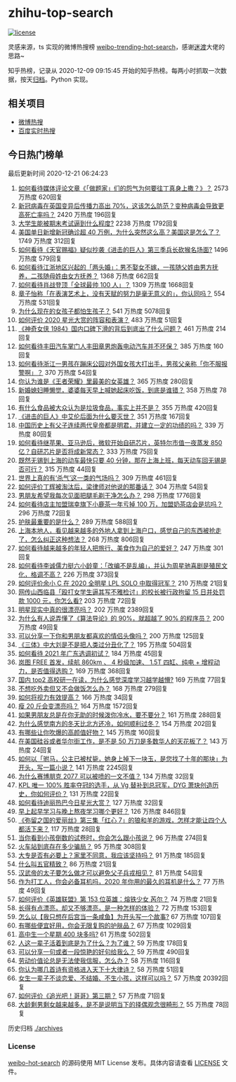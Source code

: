# zhihu-top-search

[![license](https://img.shields.io/github/license/Arrackisarookie/zhihu-top-search)](https://github.com/Arrackisarookie/zhihu-top-search/blob/master/LICENSE)

灵感来源，ts 实现的微博热搜榜 [weibo-trending-hot-search](https://github.com/justjavac/weibo-trending-hot-search)，感谢[迷渡](https://github.com/justjavac)大佬的思路~

知乎热榜，记录从 2020-12-09 09:15:45 开始的知乎热榜。每两小时抓取一次数据，按天[归档](./archives)。Python 实现。

## 相关项目
+ [微博热搜](https://github.com/Arrackisarookie/weibo-hot-search)
+ [百度实时热搜](https://github.com/Arrackisarookie/baidu-hot-search)

## 今日热门榜单

<!-- Rank Begin -->

最后更新时间 2020-12-21 06:24:23

1. [如何看待媒体评论文章《「做题家」们的怨气为何要往丁真身上撒？》？](https://www.zhihu.com/question/435706809) 2573 万热度 620回复
1. [新冠病毒在英国变异后传播力高出 70%，这该怎么防范？变种病毒会导致更高死亡率吗？](https://www.zhihu.com/question/435655677) 2420 万热度 196回复
1. [大学生能被期末考试逼到什么程度?](https://www.zhihu.com/question/364258294) 2238 万热度 1792回复
1. [美国单日新增新冠确诊超 40 万例，为什么突然这么高？美国这是怎么了？](https://www.zhihu.com/question/435671309) 1749 万热度 312回复
1. [如何看待《天官赐福》疑似抄袭《进击的巨人》第三季兵长砍猴名场面?](https://www.zhihu.com/question/435668172) 1496 万热度 579回复
1. [如何看待江浙地区兴起的「两头婚」：男不娶女不嫁，一孩随父姓由男方抚养，二孩随母姓由女方抚养？](https://www.zhihu.com/question/55590082) 1368 万热度 662回复
1. [如何看待肖战登顶「全球最帅 100 人」？](https://www.zhihu.com/question/435621941) 1309 万热度 1668回复
1. [章子怡称「在表演艺术上，没有天赋的努力是毫无意义的」，你认同吗？](https://www.zhihu.com/question/435590476) 554 万热度 531回复
1. [为什么现在的女孩子都怕生孩子？](https://www.zhihu.com/question/412354846) 541 万热度 5078回复
1. [如何评价 2020 星光大赏的阵容和表演？](https://www.zhihu.com/question/435715385) 483 万热度 51回复
1. [《神奇女侠 1984》国内口碑下滑的背后到底出了什么问题？](https://www.zhihu.com/question/435563783) 461 万热度 214回复
1. [如何看待丰田汽车掌门人丰田章男炮轰电动汽车并不环保？](https://www.zhihu.com/question/435618851) 385 万热度 160回复
1. [如何看待浙江一男孩在蹦床公园对外国女孩大打出手，男孩父亲称「你不服报警啊」？](https://www.zhihu.com/question/435700308) 370 万热度 54回复
1. [你认为谁是《王者荣耀》里最美的女英雄？](https://www.zhihu.com/question/434868507) 365 万热度 280回复
1. [新婚媳妇睡懒觉，婆婆每天早上喊她起床吃饭，到底是谁错？](https://www.zhihu.com/question/363383726) 358 万热度 78回复
1. [有什么食品被大众认为是垃圾食品，事实上并不是？](https://www.zhihu.com/question/359627010) 355 万热度 420回复
1. [《进击的巨人》中艾伦后面为什么要灭世？](https://www.zhihu.com/question/420903695) 351 万热度 167回复
1. [中国历史上有父子连续两代皇帝都是明君，并建立一定的功绩的吗？](https://www.zhihu.com/question/434586119) 339 万热度 80回复
1. [如何看待继苹果、亚马逊后，微软开始自研芯片，英特尔市值一夜蒸发 850 亿？自研芯片是否将成新常态？](https://www.zhihu.com/question/435526851) 333 万热度 75回复
1. [既然无锡到上海的动车最快只要 40 分钟，那在上海上班，每天动车回无锡是否可行？](https://www.zhihu.com/question/50077249) 315 万热度 44回复
1. [世界上真的有‘杀气’这一类的气场吗？](https://www.zhihu.com/question/30889739) 309 万热度 461回复
1. [如何评价丁辉被淘汰后，梁律师对他说的那番话？](https://www.zhihu.com/question/434289720) 304 万热度 54回复
1. [男朋友希望我每次见面把腿毛剃干净怎么办？](https://www.zhihu.com/question/393801416) 298 万热度 1776回复
1. [如何看待店主加盟瑞幸旗下小鹿茶一年亏掉 100 万，加盟奶茶店会是坑吗？](https://www.zhihu.com/question/435558153) 296 万热度 72回复
1. [护肤最重要的是什么？](https://www.zhihu.com/question/428147299) 289 万热度 588回复
1. [上海本地人，看见越来越多的外地人拿到上海户口，感觉自己的东西被抢走了，怎么纠正这种想法？](https://www.zhihu.com/question/359118802) 268 万热度 806回复
1. [如何看待越来越多的年轻人把旅行、美食作为自己的爱好？](https://www.zhihu.com/question/435394615) 247 万热度 301回复
1. [如何看待李诚儒力挺六小龄童：「改编不是乱编」，并认为周星驰喜剧是殖民文化，格调不高？](https://www.zhihu.com/question/434662175) 226 万热度 373回复
1. [如何评价余小 C 在 2020 全明星 LPL SOLO 中取得冠军？](https://www.zhihu.com/question/435547295) 210 万热度 21回复
1. [网传山西临县「殴打女学生逼其写不雅检讨」的校长被行政拘留 15 日并处罚款 1000 元，你怎么看?](https://www.zhihu.com/question/435638313) 203 万热度 72回复
1. [明星现实中真的很漂亮吗？](https://www.zhihu.com/question/279205349) 202 万热度 2389回复
1. [为什么有人说弄懂了《算法导论》的 90%，就超越了 90% 的程序员？](https://www.zhihu.com/question/315201616) 200 万热度 49回复
1. [可以分享一下你和男朋友都喜欢的情侣头像吗？](https://www.zhihu.com/question/411878986) 200 万热度 125回复
1. [《三体》中大刘是不是把人类过分丑化了？](https://www.zhihu.com/question/430084545) 195 万热度 504回复
1. [如何看待 2021 年广东选调初试？](https://www.zhihu.com/question/435676873) 184 万热度 45回复
1. [岚图 FREE 首发，续航 860km 、 4 秒级加速、 1.5T 四缸、纯电 + 增程动力，是否值得选购？](https://www.zhihu.com/question/435454556) 169 万热度 368回复
1. [国内 top2 高校研一在读，为什么感觉深度学习越学越懵?](https://www.zhihu.com/question/429256719) 169 万热度 77回复
1. [不想吃外卖但又不会做饭怎么办？](https://www.zhihu.com/question/316077794) 168 万热度 279回复
1. [如何将视力有效提高？](https://www.zhihu.com/question/307318486) 166 万热度 34回复
1. [瘦 20 斤会变漂亮吗？](https://www.zhihu.com/question/392591592) 164 万热度 1572回复
1. [如果男朋友总是在你无助的时候泼你冷水，要不要分？](https://www.zhihu.com/question/303987928) 161 万热度 288回复
1. [为什么感觉南方的冬天比北方还冷，如何顺利过冬？](https://www.zhihu.com/question/435615402) 154 万热度 202回复
1. [有哪些让你吹爆的高颜值好物？](https://www.zhihu.com/question/426328147) 145 万热度 160回复
1. [在美国硅谷或者华尔街工作，是不是 50 万刀是多数华人的天花板了？](https://www.zhihu.com/question/434197031) 143 万热度 24回复
1. [如何以「驸马，公主已被杖毙，她身上掉下一块玉，是您找了十年的那块」为开头，写一篇小说？](https://www.zhihu.com/question/374245416) 141 万热度 2245回复
1. [为什么赛博朋克 2077 可以被喷的一文不值？](https://www.zhihu.com/question/435698089) 134 万热度 32回复
1. [KPL 唯一 100% 胜率夺冠的选手，从 Vg 替补到总冠军，DYG 萧玦创造历史，你如何评价？](https://www.zhihu.com/question/435640917) 131 万热度 22回复
1. [如何看待迪丽热巴今日星光大赏？](https://www.zhihu.com/question/435726741) 127 万热度 32回复
1. [早上起早学习与晚上熬夜学习哪个更好？](https://www.zhihu.com/question/284538163) 126 万热度 846回复
1. [《弥留之国的爱丽丝》第三集「红心 7」的狼和羊的游戏，怎样才能让四个人都活下来？](https://www.zhihu.com/question/434426513) 117 万热度 28回复
1. [当你看到小孩倒数的试卷时，你会怎么跟小孩说？](https://www.zhihu.com/question/430152573) 96 万热度 274回复
1. [火车站到底存在多少骗局？](https://www.zhihu.com/question/27964800) 95 万热度 308回复
1. [大专是否有必要上？家里不同意，我应该坚持吗？](https://www.zhihu.com/question/433679529) 91 万热度 185回复
1. [什么叫五官精致？](https://www.zhihu.com/question/23063787) 86 万热度 21回复
1. [汉武帝的太子要怎么做才可以避免父子兵戎相见？](https://www.zhihu.com/question/426574867) 81 万热度 54回复
1. [作为打工人，你会必备耳机吗，2020 年你用的最久的耳机是什么？](https://www.zhihu.com/question/435398372) 77 万热度 49回复
1. [如何评价《英雄联盟》第 153 位英雄：熔铁少女 芮尔？](https://www.zhihu.com/question/434783446) 74 万热度 21回复
1. [长得有点漂亮，却又不够漂亮，是一种怎样的体验？](https://www.zhihu.com/question/64018902) 72 万热度 153回复
1. [怎么以【我只想在后宫当一条咸鱼】为开头写一个故事?](https://www.zhihu.com/question/429283327) 67 万热度 107回复
1. [有哪些便宜好用，你会无限复购的护肤品？](https://www.zhihu.com/question/383366171) 67 万热度 1029回复
1. [高中生一个星期 400 块多吗?](https://www.zhihu.com/question/431846644) 61 万热度 502回复
1. [人这一辈子活着到底是为了什么？为了谁？](https://www.zhihu.com/question/434440815) 59 万热度 178回复
1. [可以分享一句或者一段惊艳的好句给我么？](https://www.zhihu.com/question/428796830) 59 万热度 490回复
1. [劳动价值论总是无法使我信服，怎么办？](https://www.zhihu.com/question/435376516) 58 万热度 116回复
1. [你认为哪几首诗有资格进入天下十大律诗？](https://www.zhihu.com/question/433535946) 58 万热度 51回复
1. [女生一辈子不谈恋爱、不结婚、不生小孩，这样可以吗？](https://www.zhihu.com/question/293463496) 57 万热度 20392回复
1. [如何评价《追光吧！哥哥》第三期？](https://www.zhihu.com/question/435595857) 57 万热度 71回复
1. [大龄剩男剩女越来越多，是不是说明当下的择偶观念很畸形？](https://www.zhihu.com/question/433540501) 55 万热度 78回复
<!-- Rank End -->

历史归档 [./archives](./archives)

### License

[weibo-hot-search](https://github.com/Arrackisarookie/zhihu-top-search) 的源码使用 MIT License 发布。具体内容请查看 [LICENSE](./LICENSE) 文件。
